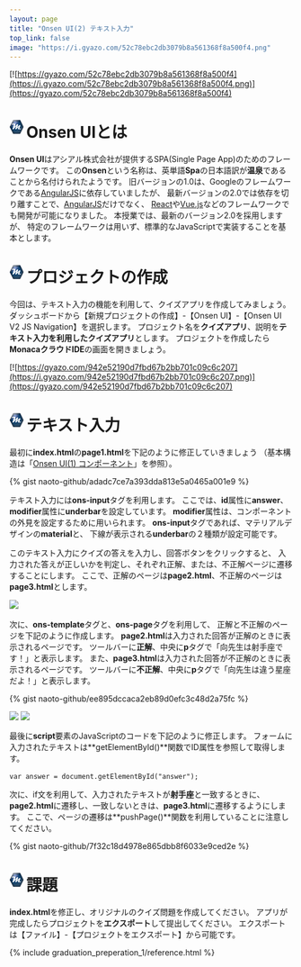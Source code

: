 ```yaml
---
layout: page
title: "Onsen UI(2) テキスト入力"
top_link: false
image: "https://i.gyazo.com/52c78ebc2db3079b8a561368f8a500f4.png"
---
```


[![https://gyazo.com/52c78ebc2db3079b8a561368f8a500f4](https://i.gyazo.com/52c78ebc2db3079b8a561368f8a500f4.png)](https://gyazo.com/52c78ebc2db3079b8a561368f8a500f4)

# <img style="margin-right:5px;margin-bottom:7px" src="/favicon/favicon-25x25.png">Onsen UIとは

**Onsen UI**はアシアル株式会社が提供するSPA(Single Page App)のためのフレームワークです。
この**Onsen**という名称は、英単語**Spa**の日本語訳が**温泉**であることから名付けられたようです。
旧バージョンの1.0は、Googleのフレームワークである[AngularJS](https://angularjs.org/)に依存していましたが、
最新バージョンの2.0では依存を切り離すことで、[AngularJS](https://angularjs.org/)だけでなく、
[React](https://facebook.github.io/react/)や[Vue.js](https://jp.vuejs.org/)などのフレームワークでも開発が可能になりました。
本授業では、最新のバージョン2.0を採用しますが、
特定のフレームワークは用いず、標準的なJavaScriptで実装することを基本とします。

# <img style="margin-right:5px;margin-bottom:7px" src="/favicon/favicon-25x25.png">プロジェクトの作成

今回は、テキスト入力の機能を利用して、クイズアプリを作成してみましょう。
ダッシュボードから【新規プロジェクトの作成】-【Onsen UI】-【Onsen UI V2 JS Navigation】を選択します。
プロジェクト名を**クイズアプリ**、説明を**テキスト入力を利用したクイズアプリ**とします。
プロジェクトを作成したら**MonacaクラウドIDE**の画面を開きましょう。

[![https://gyazo.com/942e52190d7fbd67b2bb701c09c6c207](https://i.gyazo.com/942e52190d7fbd67b2bb701c09c6c207.png)](https://gyazo.com/942e52190d7fbd67b2bb701c09c6c207)

# <img style="margin-right:5px;margin-bottom:7px" src="/favicon/favicon-25x25.png">テキスト入力

最初に**index.html**の**page1.html**を下記のように修正していきましょう
（基本構造は「[Onsen UI(1) コンポーネント](chapter1.html)」を参照）。

{% gist naoto-github/adadc7ce7a393dda813e5a0465a001e9 %}

テキスト入力には**ons-input**タグを利用します。
ここでは、**id**属性に**answer**、**modifier**属性に**underbar**を設定しています。
**modifier**属性は、コンポーネントの外見を設定するために用いられます。
**ons-input**タグであれば、マテリアルデザインの**material**と、
下線が表示される**underbar**の２種類が設定可能です。

このテキスト入力にクイズの答えを入力し、回答ボタンをクリックすると、
入力された答えが正しいかを判定し、それぞれ正解、または、不正解ページに遷移することにします。
ここで、正解のページは**page2.html**、不正解のページは**page3.html**とします。

<img class="shadow" src="https://i.gyazo.com/6f8f5f91a795971e0e794097f4bc3938.png">
<!-- [![https://gyazo.com/6f8f5f91a795971e0e794097f4bc3938](https://i.gyazo.com/6f8f5f91a795971e0e794097f4bc3938.png)](https://gyazo.com/6f8f5f91a795971e0e794097f4bc3938) -->

次に、**ons-template**タグと、**ons-page**タグを利用して、
正解と不正解のページを下記のように作成します。
**page2.html**は入力された回答が正解のときに表示されるページです。
ツールバーに**正解**、中央に**p**タグで「向先生は射手座です！」と表示します。
また、**page3.html**は入力された回答が不正解のときに表示されるページです。
ツールバーに**不正解**、中央に**p**タグで「向先生は違う星座だよ！」と表示します。

{% gist naoto-github/ee895dccaca2eb89d0efc3c48d2a75fc %}

<img class="shadow" src="https://i.gyazo.com/c333961c49be456156154a57636bd665.png">
<!-- [![https://gyazo.com/c333961c49be456156154a57636bd665](https://i.gyazo.com/c333961c49be456156154a57636bd665.png)](https://gyazo.com/c333961c49be456156154a57636bd665) -->

<img class="shadow" src="https://i.gyazo.com/936242bf8afac358a28a0ccb49e0ff8d.png">
<!-- [![https://gyazo.com/936242bf8afac358a28a0ccb49e0ff8d](https://i.gyazo.com/936242bf8afac358a28a0ccb49e0ff8d.png)](https://gyazo.com/936242bf8afac358a28a0ccb49e0ff8d) -->

最後に**script**要素のJavaScriptのコードを下記のように修正します。
フォームに入力されたテキストは**getElementById()**関数でID属性を参照して取得します。

	var answer = document.getElementById("answer");

次に、if文を利用して、入力されたテキストが**射手座**と一致するときに、
**page2.html**に遷移し、一致しないときは、**page3.html**に遷移するようにします。
ここで、ページの遷移は**pushPage()**関数を利用していることに注意してください。

{% gist naoto-github/7f32c18d4978e865dbb8f6033e9ced2e %}

# <img style="margin-right:5px;margin-bottom:7px" src="/favicon/favicon-25x25.png">課題

**index.html**を修正し、オリジナルのクイズ問題を作成してください。
アプリが完成したらプロジェクトを**エクスポート**して提出してください。
エクスポートは【ファイル】-【プロジェクトをエクスポート】から可能です。

{% include graduation_preperation_1/reference.html %}
